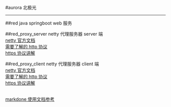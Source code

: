 #aurora
北极光

----

##red
java springboot web 服务

##red_proxy_server
netty 代理服务器 server 端
<br>[netty 官方文档](https://netty.io/wiki/user-guide-for-5.x.html)
<br>[需要了解的 http 协议](https://www.cnblogs.com/carl10086/p/6185095.html)
<br>[https 协议讲解](https://blog.mn886.net/chenjianhua/show/999d34826584/index.html)

##red_proxy_client
netty 代理服务器 client 端
<br>[netty 官方文档](https://netty.io/wiki/user-guide-for-5.x.html)
<br>[需要了解的 http 协议](https://www.cnblogs.com/carl10086/p/6185095.html)
<br>[https 协议讲解](https://blog.mn886.net/chenjianhua/show/999d34826584/index.html)












<br>[markdone 使用文档参考](https://markdown-zh.readthedocs.io/en/latest/)
